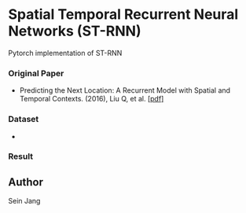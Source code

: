 
# Spatial Temporal Recurrent Neural Networks (ST-RNN)
Pytorch implementation of ST-RNN

### Original Paper
- Predicting the Next Location: A Recurrent Model with Spatial and Temporal Contexts. (2016), Liu Q, et al.
  [[pdf]](https://pdfs.semanticscholar.org/5bdf/0970034d0bb8a218c06ba3f2ddf97d29103d.pdf)


### Dataset
- 


### Result



## Author
Sein Jang

